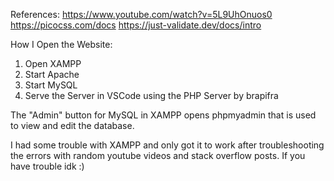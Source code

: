 References:
https://www.youtube.com/watch?v=5L9UhOnuos0
https://picocss.com/docs
https://just-validate.dev/docs/intro

How I Open the Website:
1. Open XAMPP
2. Start Apache
3. Start MySQL
4. Serve the Server in VSCode using the PHP Server by brapifra

The "Admin" button for MySQL in XAMPP opens phpmyadmin that is used to view and edit the database.

I had some trouble with XAMPP and only got it to work after troubleshooting the errors with random youtube videos and stack overflow posts. If you have trouble idk :)
